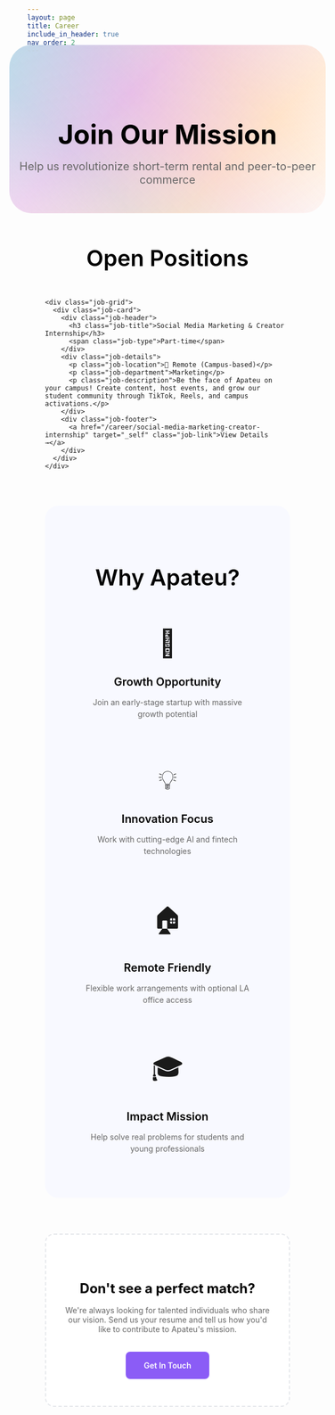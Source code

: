 ```yaml
---
layout: page
title: Career
include_in_header: true
nav_order: 2
---
```


<div class="career-hero">
  <h1 class="career-title">Join Our Mission</h1>
  <p class="career-subtitle">Help us revolutionize short-term rental and peer-to-peer commerce</p>
</div>

<div class="career-content">

  <div class="jobs-section">
    <h2 class="section-title">Open Positions</h2>
    
    <div class="job-grid">
      <div class="job-card">
        <div class="job-header">
          <h3 class="job-title">Social Media Marketing & Creator Internship</h3>
          <span class="job-type">Part-time</span>
        </div>
        <div class="job-details">
          <p class="job-location">📍 Remote (Campus-based)</p>
          <p class="job-department">Marketing</p>
          <p class="job-description">Be the face of Apateu on your campus! Create content, host events, and grow our student community through TikTok, Reels, and campus activations.</p>
        </div>
        <div class="job-footer">
          <a href="/career/social-media-marketing-creator-internship" target="_self" class="job-link">View Details →</a>
        </div>
      </div>
    </div>
  </div>

  <div class="why-apateu">
    <h2 class="section-title">Why Apateu?</h2>
    <div class="benefits-grid">
      <div class="benefit-item">
        <div class="benefit-icon">🚀</div>
        <h4>Growth Opportunity</h4>
        <p>Join an early-stage startup with massive growth potential</p>
      </div>
      <div class="benefit-item">
        <div class="benefit-icon">💡</div>
        <h4>Innovation Focus</h4>
        <p>Work with cutting-edge AI and fintech technologies</p>
      </div>
      <div class="benefit-item">
        <div class="benefit-icon">🏠</div>
        <h4>Remote Friendly</h4>
        <p>Flexible work arrangements with optional LA office access</p>
      </div>
      <div class="benefit-item">
        <div class="benefit-icon">🎓</div>
        <h4>Impact Mission</h4>
        <p>Help solve real problems for students and young professionals</p>
      </div>
    </div>
  </div>

  <div class="no-openings">
    <h3>Don't see a perfect match?</h3>
    <p>We're always looking for talented individuals who share our vision. Send us your resume and tell us how you'd like to contribute to Apateu's mission.</p>
    <a href="mailto:apateu.app@gmail.com" class="contact-button">Get In Touch</a>
  </div>
</div>

<style>
.career-hero {
  text-align: center;
  padding: 4rem 0 3rem;
  background: linear-gradient(135deg, 
    rgba(173, 216, 230, 0.8) 0%,    /* Light Blue */
    rgba(221, 160, 221, 0.6) 35%,   /* Soft Lavender */
    rgba(255, 218, 185, 0.7) 70%,   /* Warm Peach */
    rgba(255, 255, 255, 0.9) 100%   /* White */
  );
  backdrop-filter: blur(20px);
  border-radius: 40px;
  position: relative;
  margin: -2rem -2rem 3rem -2rem;
  overflow: hidden;
}

.career-hero::before {
  content: '';
  position: absolute;
  top: 0;
  left: 0;
  right: 0;
  bottom: 0;
  background: linear-gradient(45deg,
    rgba(255, 255, 255, 0.3) 0%,
    rgba(173, 216, 230, 0.2) 25%,
    rgba(221, 160, 221, 0.15) 50%,
    rgba(255, 218, 185, 0.2) 75%,
    rgba(255, 255, 255, 0.3) 100%
  );
  filter: blur(1px);
  z-index: 1;
}

.career-hero > * {
  position: relative;
  z-index: 2;
}

.career-title {
  font-size: 3rem;
  font-weight: 700;
  color: #000000;
  margin-bottom: 1rem;
}

.career-subtitle {
  font-size: 1.25rem;
  color: #666666;
  max-width: 600px;
  margin: 0 auto;
}

.career-content {
  max-width: 1200px;
  margin: 0 auto;
  padding: 0 2rem;
}

.career-intro {
  text-align: center;
  margin-bottom: 4rem;
}

.career-intro p {
  font-size: 1.1rem;
  color: #555555;
  max-width: 800px;
  margin: 0 auto;
  line-height: 1.6;
}

.section-title {
  font-size: 2.5rem;
  font-weight: 600;
  color: #000000;
  text-align: center;
  margin-bottom: 3rem;
}

.job-grid {
  display: grid;
  grid-template-columns: repeat(auto-fit, minmax(350px, 1fr));
  gap: 2rem;
  margin-bottom: 4rem;
}

.job-card {
  background: #ffffff;
  border: 1px solid #e5e7eb;
  border-radius: 16px;
  padding: 2rem;
  transition: all 0.3s ease;
  box-shadow: 0 2px 8px rgba(0, 0, 0, 0.04);
}

.job-card:hover {
  transform: translateY(-4px);
  box-shadow: 0 8px 24px rgba(139, 92, 246, 0.15);
  border-color: #8b5cf6;
}

.job-header {
  display: flex;
  justify-content: between;
  align-items: flex-start;
  margin-bottom: 1rem;
  flex-wrap: wrap;
  gap: 0.5rem;
}

.job-title {
  font-size: 1.5rem;
  font-weight: 600;
  color: #000000;
  margin: 0;
  flex: 1;
}

.job-type {
  background: #f3f4f6;
  color: #374151;
  padding: 0.25rem 0.75rem;
  border-radius: 20px;
  font-size: 1.1rem;
  font-weight: 500;
}

.job-details {
  margin-bottom: 1.5rem;
}

.job-location, .job-department {
  font-size: 1.2rem;
  color: #8b5cf6;
  font-weight: 500;
  margin-bottom: 0.5rem;
}

.job-description {
  color: #555555;
  line-height: 1.6;
  margin: 1rem 0;
}

.job-footer {
  border-top: 1px solid #f3f4f6;
  padding-top: 1.5rem;
}

.job-link {
  color: #8b5cf6;
  text-decoration: none;
  font-weight: 600;
  font-size: 1rem;
  transition: color 0.2s ease;
}

.job-link:hover {
  color: #7c3aed;
}

.why-apateu {
  margin: 4rem 0;
  padding: 3rem;
  background: #f8f9ff;
  border-radius: 24px;
}

.benefits-grid {
  display: grid;
  grid-template-columns: repeat(auto-fit, minmax(250px, 1fr));
  gap: 2rem;
  margin-top: 2rem;
}

.benefit-item {
  text-align: center;
  padding: 1rem;
}

.benefit-icon {
  font-size: 3rem;
  margin-bottom: 1rem;
}

.benefit-item h4 {
  font-size: 1.25rem;
  font-weight: 600;
  color: #000000;
  margin-bottom: 0.5rem;
}

.benefit-item p {
  color: #666666;
  line-height: 1.5;
}

.no-openings {
  text-align: center;
  padding: 3rem 2rem;
  background: #ffffff;
  border: 2px dashed #e5e7eb;
  border-radius: 16px;
  margin: 3rem 0;
}

.no-openings h3 {
  font-size: 1.5rem;
  color: #000000;
  margin-bottom: 1rem;
}

.no-openings p {
  color: #666666;
  margin-bottom: 2rem;
  max-width: 500px;
  margin-left: auto;
  margin-right: auto;
}

.contact-button {
  display: inline-block;
  background: #8b5cf6;
  color: #ffffff;
  padding: 1rem 2rem;
  border-radius: 8px;
  text-decoration: none;
  font-weight: 600;
  transition: background-color 0.2s ease;
}

.contact-button:hover {
  background: #7c3aed;
  color: #ffffff;
}

@media (max-width: 768px) {
  .career-title {
    font-size: 2.5rem;
  }
  
  .career-hero {
    padding: 3rem 1rem 2rem;
    margin: -1rem -1rem 2rem -1rem;
  }
  
  .career-content {
    padding: 0 1rem;
  }
  
  .job-grid {
    grid-template-columns: 1fr;
    gap: 1.5rem;
  }
  
  .job-card {
    padding: 1.5rem;
  }
  
  .why-apateu {
    padding: 2rem 1.5rem;
  }
  
  .benefits-grid {
    grid-template-columns: 1fr;
    gap: 1.5rem;
  }
}
</style>